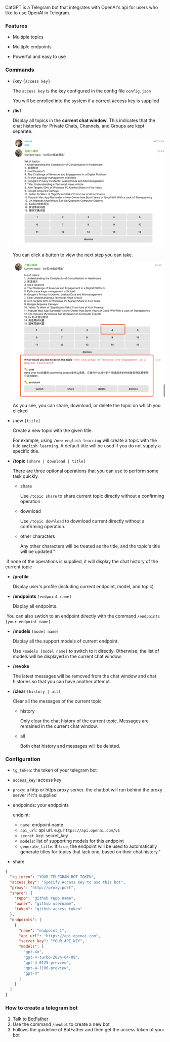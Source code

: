 CatGPT is a Telegram bot that integrates with OpenAI's api for users who like to use OpenAI in Telegram.

### Features
* Multiple topics
  
 * Multiple endpoints

 * Powerful and easy to use


 ### Commands

 * /key `{access key}`

   The `access key` is the key configured in the config file `config.json`

   You will be enrolled into the system if a correct access key is supplied

 * **/list**

   Display all topics in the **current chat window**. This indicates that the chat histories for Private Chats, Channels, and Groups are kept separate.

   ![display all topics](assets/list.png)

   You can click a button to view the next step you can take.

   ![clicked](assets/list_clicked.png)

   As you see, you can share, download, or delete the topic on which you clicked

 * /new `[title]`

   Create a new topic with the given title. 

   For example, using `/new english learning` will create a topic with the title `english learning`. A default title will be used if you do not supply a specific title.

* **/topic** `[share | download | title]`

  There are three optional operations that you can use to perform some task quickly.

  * share

    Use `/topic share` to share current topic directly without a confirming operation

  * download

    Use `/topic download` to download current directly without a confirming operation.
	  
  * other characters

    Any other characters will be treated as the title, and the topic's title will be updated."
	

​	if none of the operations is supplied, it will display the chat history of the current topic 

* **/profile**

  Display user's profile (including current endpoint, model, and topic)

* **/endpoints** `[endpoint name]`

  Diaplay all endpoints.

​	You can also swtich to an endpoint directly with the command `/endpoints [your endpoint name]`

* **/models** `[model name]`

  Display all the support models of current endpoint.

  Use `/models [model name]` to switch to it directly. Otherwise, the list of models will be displayed in the current chat window.

* **/revoke**

  The latest messages will be removed from the chat window and chat histories so that you can have another attempt.

* **/clear** `[history | all]`

  Clear all the messages of the current topic
  
  * history
  
    Only clear the chat history of the current topic. Messages are remained in the current chat window.
  
  * all
  
    Both chat history and messages will be deleted.



### Configuration

* `tg_token`: the token of your telegram bot

* `access_key`: access key

* `proxy`: a http or https proxy server. the chatbot will run behind the proxy server if it's supplied

* endpoinds: your endpoints

  endpint:

  * `name`: endpoint name
  * `api_url`: api url. e.g. `https://api.openai.com/v1`
  * `secret_key`: secret_key
  * `models`: list of supporting models for this endpoint
  * `generate_title`: If `true`, the endpoint will be used to automatically generate titles for topics that lack one, based on their chat history."

* share

```json
{
  "tg_token": "YOUR_TELEGRAM_BOT_TOKEN",
  "access_key": "Specify Access Key to use this bot",
  "proxy": "http://proxy:port",
  "share": {
    "repo": "github repo name",
    "owner": "github username",
    "token": "github access token"
  },
  "endpoints": [
    {
      "name": "endpoint_1",
      "api_url": "https://api.openai.com",
      "secret_key": "YOUR_API_KEY",
      "models": [
        "gpt-4o",
        "gpt-4-turbo-2024-04-09",
        "gpt-4-0125-preview",
        "gpt-4-1106-preview",
        "gpt-4"
      ]
    }
  ]
}
```



### How to create a telegram bot

1. Talk to [BotFather](https://t.me/BotFather)
2. Use the command `/newbot` to create a new bot
3. Follows the guideline of BotFather and then get the access token of your bot

